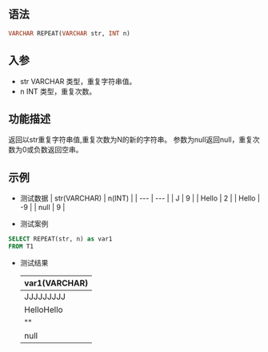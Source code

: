 ## 语法

```sql
VARCHAR REPEAT(VARCHAR str, INT n)
```

## 入参

- str VARCHAR 类型，重复字符串值。
- n INT 类型，重复次数。

## 功能描述

返回以str重复字符串值,重复次数为N的新的字符串。 参数为null返回null，重复次数为0或负数返回空串。

## 示例

- 测试数据 | str(VARCHAR) | n(INT) | | --- | --- | | J | 9 | | Hello | 2 | | Hello | -9 | | null | 9 |


- 测试案例

```sql
SELECT REPEAT(str, n) as var1
FROM T1
```

- 测试结果

  | var1(VARCHAR) |
    | --- |
  | JJJJJJJJJ |
  | HelloHello |
  | "" |
  | null |

